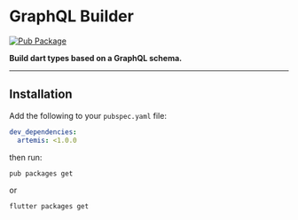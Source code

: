 <p align="center">
  <!-- img src="" width="300" -->
  <h1><b>GraphQL Builder</b></h1>
</p>

<!-- Badges -->

[![Pub Package](https://img.shields.io/pub/v/artemis.svg)](https://pub.dartlang.org/packages/artemis)

**Build dart types based on a GraphQL schema.**

---

## **Installation**
Add the following to your `pubspec.yaml` file:
```yaml
dev_dependencies:
  artemis: <1.0.0
```
then run:
```shell
pub packages get
```
or
```shell
flutter packages get
```
